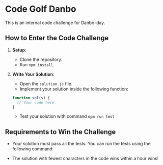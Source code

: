# Code Golf Danbo

This is an internal code challenge for Danbo-day. 

## How to Enter the Code Challenge

1. **Setup**:
    - Clone the repository.
    - Run `npm install`.

2. **Write Your Solution**:
    - Open the `solution.js` file.
    - Implement your solution inside the following function:

    ```javascript
    function sol(s) {
      // Your code here
    }
    ```
    - Test your solution with command ```npm run test```

## Requirements to Win the Challenge

- Your solution must pass all the tests. You can run the tests using the following command:

- The solution with fewest characters in the code wins within a hour wins!


